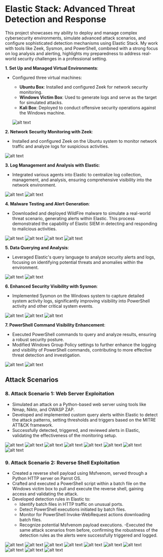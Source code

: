 # Elastic Stack: Advanced Threat Detection and Response

This project showcases my ability to deploy and manage complex cybersecurity environments, simulate advanced attack scenarios, and configure sophisticated detection mechanisms using Elastic Stack. My work with tools like Zeek, Sysmon, and PowerShell, combined with a strong focus on log analysis and alerting, highlights my preparedness to address real-world security challenges in a professional setting.


**1. Set Up and Managed Virtual Environments**:
  - Configured three virtual machines:
    - **Ubuntu Box**: Installed and configured Zeek for network security monitoring.
    - **Windows Victim Box**: Used to generate logs and serve as the target for simulated attacks.
    - **Kali Box**: Deployed to conduct offensive security operations against the Windows machine.

    ![alt text](<Images/1.VM Setup.png>)

**2. Network Security Monitoring with Zeek**:
  - Installed and configured Zeek on the Ubuntu system to monitor network traffic and analyze logs for suspicious activities. 

  ![alt text](Images/2.Zeek-Setup.png)

**3. Log Management and Analysis with Elastic**:
  - Integrated various agents into Elastic to centralize log collection, management, and analysis, ensuring comprehensive visibility into the network environment.

  ![alt text](Images/4.Zeek-Logs-Query.png)
  ![alt text](Images/3.Zeek-Setup-Logs.png)

**4. Malware Testing and Alert Generation**:
  - Downloaded and deployed WildFire malware to simulate a real-world threat scenario, generating alerts within Elastic. This process demonstrated the capability of Elastic SIEM in detecting and responding to malicious activities.

  ![alt text](Images/5.Wildfire-Test-Malware.png)
  ![alt text](Images/6.1Elastic-Alerts-Wildfire-Malware.png)
  ![alt text](Images/6.2Elastic-Alerts-Wildfire-Malware-Query.png)
  ![alt text](Images/6.Elastic-Alerts-Wildfire-Malware-Details.png)

**5. Data Querying and Analysis**:
  - Leveraged Elastic's query language to analyze security alerts and logs, focusing on identifying potential threats and anomalies within the environment.

  ![alt text](Images/7.PowershellCommands.png)
  ![alt text](Images/7.1Query-Powershell-Commands.png)

**6. Enhanced Security Visibility with Sysmon**:
  - Implemented Sysmon on the Windows system to capture detailed system activity logs, significantly improving visibility into PowerShell activity and other critical system events.

  ![alt text](Images/8.Install-Configue-Sysmon.png)
  ![alt text](Images/8.1Sysmon-Elastic.png)
  ![alt text](Images/8.2Sysmon-Elastic-Query.png)

**7. PowerShell Command Visibility Enhancement**:
  - Executed PowerShell commands to query and analyze results, ensuring a robust security posture.
  - Modified Windows Group Policy settings to further enhance the logging and visibility of PowerShell commands, contributing to more effective threat detection and investigation.

  ![alt text](Images/9.Group-Policy-PowerShell.png)
  ![alt text](Images/9.1Command-Line-Visibility.png)

## Attack Scenarios

### 8. Attack Scenario 1: Web Server Exploitation
- Simulated an attack on a Python-based web server using tools like Nmap, Nikto, and OWASP ZAP.
- Developed and implemented custom query alerts within Elastic to detect the attack patterns, setting thresholds and triggers based on the MITRE ATT&CK framework.
- Successfully detected, triggered, and reviewed alerts in Elastic, validating the effectiveness of the monitoring setup.

![alt text](Images/10.Web-Server.png)
![alt text](Images/10.1Web-Server-Kali.png)
![alt text](Images/10.2Web-Server-Elastic.png)
![alt text](Images/11.Nikto-Scan.png)
![alt text](Images/11.Nmap-Scan.png)
![alt text](Images/11.OWASP-ZAP-Scan.png)
![alt text](Images/12.CustomQuerty.png)
![alt text](Images/12.4Alert-Triggered.png)

### 9. Attack Scenario 2: Reverse Shell Exploitation
- Created a reverse shell payload using Msfvenom, served through a Python HTTP server on Parrot OS.
- Crafted and executed a PowerShell script within a batch file on the Windows victim box to pull and execute the reverse shell, gaining access and validating the attack.
- Developed detection rules in Elastic to:
  - Identify batch files in HTTP traffic on unusual ports.
  - Detect PowerShell executions initiated by batch files.
  - Monitor for PowerShell Invoke-WebRequest actions downloading batch files.
  - Recognize potential Msfvenom payload executions.
-Executed the same attack scenarios from before, confirming the robustness of the detection rules as the alerts were successfully triggered and logged.

![alt text](Images/13.1MSFVenom-Payload.png)
![alt text](Images/13.2BatShell.png)
![alt text](Images/13.3Reverse-Shell.png)
![alt text](Images/13.4Elastic-Logs-Query.png)
![alt text](Images/14.0Alert-Bat-Files-HTTP.png)
![alt text](Images/14.1Alert-PowerShell-Execution-Bat.png)
![alt text](<Images/14.2PowerShell Invoke-WebRequest-Bat-Download.png>)
![alt text](Images/14.3Alert-MSFvenom.png)
![alt text](Images/15.1Alerts-Triggered.png)
![alt text](Images/15.2Alert-Triggered-Details.png)

